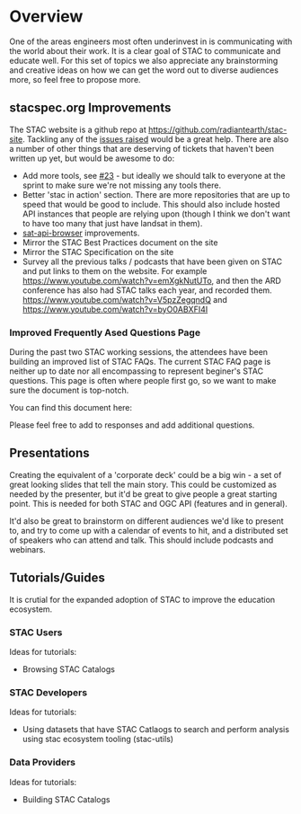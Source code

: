 # Overview

One of the areas engineers most often underinvest in is communicating with the world about their work. It is a clear goal of
STAC to communicate and educate well. For this set of topics we also appreciate any brainstorming 
and creative ideas on how we can get the word out to diverse audiences more, so feel free to propose more.

## stacspec.org Improvements
The STAC website is a github repo at https://github.com/radiantearth/stac-site. Tackling any of the 
[issues raised](https://github.com/radiantearth/stac-site/issues) would be a great help. There are also a number of other
things that are deserving of tickets that haven't been written up yet, but would be awesome to do:

* Add more tools, see [#23](https://github.com/radiantearth/stac-site/issues/23) - but ideally we should talk to everyone
at the sprint to make sure we're not missing any tools there.
* Better 'stac in action' section. There are more repositories that are up to speed that would be good to include. This should
also include hosted API instances that people are relying upon (though I think we don't want to have too many that just have
landsat in them).
* [sat-api-browser](https://github.com/sat-utils/sat-api-browser) improvements.
* Mirror the STAC Best Practices document on the site
* Mirror the STAC Specification on the site
* Survey all the previous talks / podcasts that have been given on STAC and put links to them on the website. For example 
https://www.youtube.com/watch?v=emXgkNutUTo, and then the ARD conference has also had STAC talks each year, and recorded them. 
https://www.youtube.com/watch?v=V5pzZegqndQ and https://www.youtube.com/watch?v=byO0ABXFI4I

### Improved Frequently Ased Questions Page 

During the past two STAC working sessions, the attendees have been building an improved list of STAC FAQs. The current STAC FAQ page is neither up to date nor all encompassing to represent beginer's STAC questions. This page is often where people first go, so we want to make sure the document is top-notch. 

You can find this document here: 

Please feel free to add to responses and add additional questions.

## Presentations

Creating the equivalent of a 'corporate deck' could be a big win - a set of great looking slides that tell the main story. 
This could be customized as needed by the presenter, but it'd be great to give people a great starting point. This is needed
for both STAC and OGC API (features and in general).

It'd also be great to brainstorm on different audiences we'd like to present to, and try to come up with a calendar of events
to hit, and a distributed set of speakers who can attend and talk. This should include podcasts and webinars.

## Tutorials/Guides

It is crutial for the expanded adoption of STAC to improve the education ecosystem.

### STAC Users

Ideas for tutorials:

- Browsing STAC Catalogs

### STAC Developers

Ideas for tutorials:

- Using datasets that have STAC Catlaogs to search and perform analysis using stac ecosystem tooling (stac-utils)

### Data Providers

Ideas for tutorials:

- Building STAC Catalogs